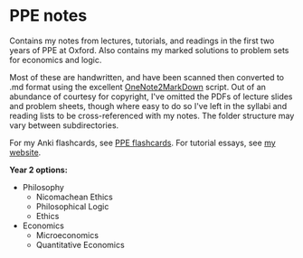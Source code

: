 # PPE notes
Contains my notes from lectures, tutorials, and readings in the first two years of PPE at Oxford. Also contains my marked solutions to problem sets for economics and logic.

Most of these are handwritten, and have been scanned then converted to .md format using the excellent [OneNote2MarkDown](https://github.com/theohbrothers/ConvertOneNote2MarkDown) script. Out of an abundance of courtesy for copyright, I've omitted the PDFs of lecture slides and problem sheets, though where easy to do so I've left in the syllabi and reading lists to be cross-referenced with my notes. The folder structure may vary between subdirectories.

For my Anki flashcards, see [PPE flashcards](https://github.com/selvaradov/ppe-flashcards). For tutorial essays, see [my website](https://rohanselvaradov.netlify.app/academic). 

**Year 2 options:**
- Philosophy
  - Nicomachean Ethics
  - Philosophical Logic
  - Ethics
- Economics
  - Microeconomics
  - Quantitative Economics
